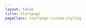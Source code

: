 ```yaml
---
layout: false
title: Startpage
pageClass: startpage-custom-styling
---
```


<script setup>
import StartPage from '../website/theme/components/startpage/Startpage.vue'
</script>

<StartPage />
